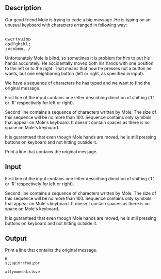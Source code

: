 ## Description

<div><p>Our good friend Mole is trying to code a big message. He is typing on an unusual keyboard with characters arranged in following way:</p><pre class="verbatim"><br>qwertyuiop<br>asdfghjkl;<br>zxcvbnm,./<br></pre><p>Unfortunately Mole is blind, so sometimes it is problem for him to put his hands accurately. He accidentally moved both his hands with one position to the left or to the right. That means that now he presses not a button he wants, but one neighboring button (left or right, as specified in input).</p><p>We have a sequence of characters he has typed and we want to find the original message.</p></div><div class="input-specification"><p>First line of the input contains one letter describing direction of shifting (<span class="tex-font-style-tt">'L'</span> or <span class="tex-font-style-tt">'R'</span> respectively for left or right).</p><p>Second line contains a sequence of characters written by Mole. The size of this sequence will be no more than <span class="tex-span">100</span>. Sequence contains only symbols that appear on Mole's keyboard. It doesn't contain spaces as there is no space on Mole's keyboard.</p><p>It is guaranteed that even though Mole hands are moved, he is still pressing buttons on keyboard and not hitting outside it.</p></div><div class="output-specification"><p>Print a line that contains the original message.</p></div>

## Input

<p>First line of the input contains one letter describing direction of shifting (<span class="tex-font-style-tt">'L'</span> or <span class="tex-font-style-tt">'R'</span> respectively for left or right).</p><p>Second line contains a sequence of characters written by Mole. The size of this sequence will be no more than <span class="tex-span">100</span>. Sequence contains only symbols that appear on Mole's keyboard. It doesn't contain spaces as there is no space on Mole's keyboard.</p><p>It is guaranteed that even though Mole hands are moved, he is still pressing buttons on keyboard and not hitting outside it.</p>

## Output

<p>Print a line that contains the original message.</p>





```input1
R
s;;upimrrfod;pbr

```




```output1
allyouneedislove

```


